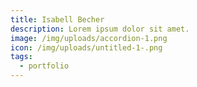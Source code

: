 ```yaml
---
title: Isabell Becher
description: Lorem ipsum dolor sit amet.
image: /img/uploads/accordion-1.png
icon: /img/uploads/untitled-1-.png
tags:
  - portfolio
---
```

